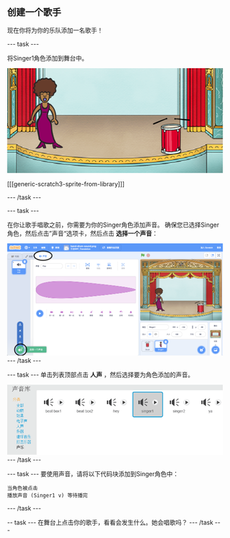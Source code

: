 ## 创建一个歌手

现在你将为你的乐队添加一名歌手！

\--- task \---

将Singer1角色添加到舞台中。

![截屏](images/band-singer-mic.png)

[[[generic-scratch3-sprite-from-library]]]

\--- /task \---

\--- task \---

在你让歌手唱歌之前，你需要为你的Singer角色添加声音。 确保您已选择Singer角色，然后点击”声音“选项卡，然后点击 **选择一个声音**：

![截屏](images/band-import-sound-annotated.png) \--- /task \---

\--- task \--- 单击列表顶部点击 **人声** ，然后选择要为角色添加的声音。

![截图](images/band-choose-sound.png) \--- /task \---

\--- task \--- 要使用声音，请将以下代码块添加到Singer角色中：

```blocks3
当角色被点击
播放声音 (Singer1 v) 等待播完
```

\--- /task \---

-- task \--- 在舞台上点击你的歌手，看看会发生什么。她会唱歌吗？ \--- /task \---
